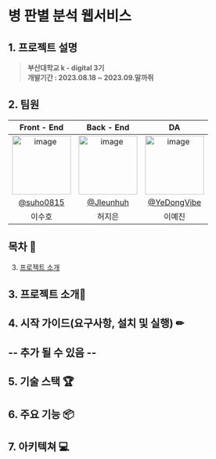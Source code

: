# __병 판별 분석 웹서비스__  

## 1. 프로젝트 설명  
> **부산대학교 k - digital 3기** <br/> **개발기간 : 2023.08.18 ~ 2023.09.말까쥐**    

## 2. 팀원  
  
|      Front - End       |          Back - End         |          DA         |                                                              
|:------------------------------------------------------------------------------: | :---------------------------------------------------------------------------------------------------------------------------------------------------: | :---------------------------------------------------------------------------------------------------------------------------------------------------: | 
|<img width="120" alt="image" src="https://avatars.githubusercontent.com/u/50311505?v=4">|<img width="120" alt="image" src="https://avatars.githubusercontent.com/u/112235808?v=4">|<img width="120" alt="image" src="https://avatars.githubusercontent.com/u/129818886?v=4">| 
|   [@suho0815](https://github.com/suho0815)  |     [@JIeunhuh](https://github.com/JIeunhuh)  |    [@YeDongVibe](https://github.com/YeDongVibe)  |
| 이수호 | 허지은 | 이예진 |


## 목차 📗
3. [프로젝트 소개](#3-프로젝트-소개📢)

## 3. 프로젝트 소개📢  
 
## 4. 시작 가이드(요구사항, 설치 및 실행) ✏     

## -- 추가 될 수 있음 --  
    
## 5. 기술 스택 🏆  

## 6. 주요 기능 📦  

## 7. 아키텍쳐 💻  